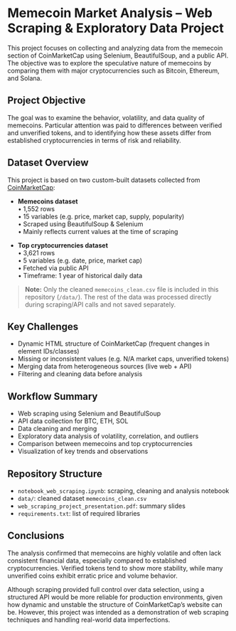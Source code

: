 # Memecoin Market Analysis – Web Scraping & Exploratory Data Project

This project focuses on collecting and analyzing data from the memecoin section of CoinMarketCap using Selenium, BeautifulSoup, and a public API. The objective was to explore the speculative nature of memecoins by comparing them with major cryptocurrencies such as Bitcoin, Ethereum, and Solana.

## Project Objective

The goal was to examine the behavior, volatility, and data quality of memecoins. Particular attention was paid to differences between verified and unverified tokens, and to identifying how these assets differ from established cryptocurrencies in terms of risk and reliability.

## Dataset Overview

This project is based on two custom-built datasets collected from [CoinMarketCap](https://coinmarketcap.com):

- **Memecoins dataset**  
  • 1,552 rows  
  • 15 variables (e.g. price, market cap, supply, popularity)  
  • Scraped using BeautifulSoup & Selenium  
  • Mainly reflects current values at the time of scraping

- **Top cryptocurrencies dataset**  
  • 3,621 rows  
  • 5 variables (e.g. date, price, market cap)  
  • Fetched via public API  
  • Timeframe: 1 year of historical daily data

> **Note:** Only the cleaned `memecoins_clean.csv` file is included in this repository (`/data/`). The rest of the data was processed directly during scraping/API calls and not saved separately.

## Key Challenges

- Dynamic HTML structure of CoinMarketCap (frequent changes in element IDs/classes)  
- Missing or inconsistent values (e.g. N/A market caps, unverified tokens)  
- Merging data from heterogeneous sources (live web + API)  
- Filtering and cleaning data before analysis

## Workflow Summary

- Web scraping using Selenium and BeautifulSoup  
- API data collection for BTC, ETH, SOL  
- Data cleaning and merging  
- Exploratory data analysis of volatility, correlation, and outliers  
- Comparison between memecoins and top cryptocurrencies  
- Visualization of key trends and observations

## Repository Structure

- `notebook_web_scraping.ipynb`: scraping, cleaning and analysis notebook  
- `data/`: cleaned dataset `memecoins_clean.csv`  
- `web_scraping_project_presentation.pdf`: summary slides  
- `requirements.txt`: list of required libraries

## Conclusions

The analysis confirmed that memecoins are highly volatile and often lack consistent financial data, especially compared to established cryptocurrencies. Verified tokens tend to show more stability, while many unverified coins exhibit erratic price and volume behavior.

Although scraping provided full control over data selection, using a structured API would be more reliable for production environments, given how dynamic and unstable the structure of CoinMarketCap’s website can be. However, this project was intended as a demonstration of web scraping techniques and handling real-world data imperfections.
